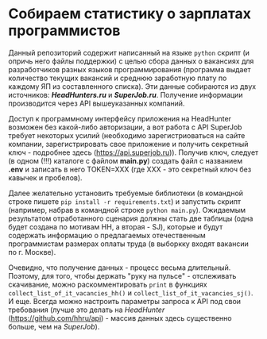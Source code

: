 # Собираем статистику о зарплатах программистов

Данный репозиторий содержит написанный на языке ```python``` скрипт (и опричь него файлы поддержки) с целью сбора данных о вакансиях для разработчиков разных языков программирования (программа выдает количество текущих вакансий и среднюю заработную плату по каждому ЯП из составленного списка). Эти данные собираются из двух источников: ***HeadHunters.ru*** и ***SuperJob.ru***. Получение информации производится через API вышеуказанных компаний. 

Доступ к программному интерфейсу приложения на HeadHunter возможен без какой-либо авторизации, а вот работа с API SuperJob требует некоторых усилий (необходимо зарегистриоваться на сайте компании, зарегистрировать свое приложение и получить секретный ключ - подробнее здесь (https://api.superjob.ru)). Получив ключ, следует (в одном (!!!) каталоге с файлом **main.py**) создать файл с названием **.env** и записать в него TOKEN=XXX (где XXX - это секретный ключ без кавычек и пробелов). 

Далее желательно установить требуемые библиотеки (в командной строке пишете ```pip install -r requirements.txt```) и запустить скрипт (например, набрав в командной строке ```python main.py```). Ожидаемым результатом отработанного сценария должны стать две таблицы (одна будет создана по мотивам HH, а вторая - SJ), которые и будут содержать информацию о предлагаемых отечественным программистам размерах оплаты труда (в выборкку входят вакансии по г. Москве).

Очевидно, что получение данных - процесс весьма длительный. Поэтому, для того, чтобы держать "руку на пульсе" - отслеживать скачивание, можно раскомментировать ```print``` в функциях ```collect_list_of_it_vacancies_hh()``` и ```collect_list_of_it_vacancies_sj()```. И еще. Всегда можно настроить параметры запроса к API под свои требования (лучше это делать на *HeadHunter* (https://github.com/hhru/api) - массив данных здесь существенно больше, чем на *SuperJob*).
